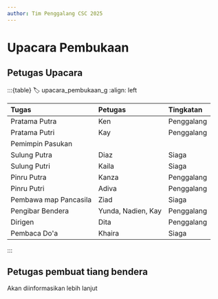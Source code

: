 ```yaml
---
author: Tim Penggalang CSC 2025
---
```

# Upacara Pembukaan

## Petugas Upacara

:::{table}
:label: upacara_pembukaan_g
:align: left

| Tugas | Petugas | Tingkatan |
| :---- | :------ | :-------- |
| Pratama Putra | Ken | Penggalang |
| Pratama Putri | Kay | Penggalang |
| Pemimpin Pasukan |  |  |
| Sulung Putra | Diaz | Siaga |
| Sulung Putri | Kaila | Siaga |
| Pinru Putra | Kanza | Penggalang |
| Pinru Putri | Adiva | Penggalang |
| Pembawa map Pancasila | Ziad | Siaga |
| Pengibar Bendera | Yunda, Nadien, Kay | Penggalang |
| Dirigen | Dita | Penggalang |
| Pembaca Do'a | Khaira | Siaga |

:::

## Petugas pembuat tiang bendera
Akan diinformasikan lebih lanjut
